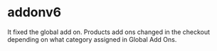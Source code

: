 # addonv6

It fixed the global add on. Products add ons changed in the checkout depending on what category assigned in Global Add Ons.
